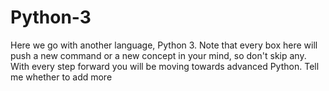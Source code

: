 # Python-3
Here we go with another language, Python 3. 
Note that every box here will push a new command or a new concept in your mind, so don't skip any. With every step forward you will be moving towards advanced Python.
Tell me whether to add more
